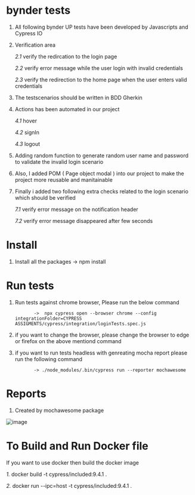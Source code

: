# bynder tests 
1. All following bynder UP tests have been developed by Javascripts and Cypress IO 

2. Verification area

     *2.1* verify the redircation to the login page 
 
     *2.2* verify error message while the user login with invalid credentials 
 
     *2.3* verify the redirection to the home page when the user enters valid credentials 

3. The testscenarios should be written in BDD Gherkin

4. Actions has been automated in our project
  
   *4.1* hover
 
   *4.2* signIn 
 
   *4.3* logout
 
5. Adding random function to generate random user name and password to validate the invalid login scenario 

6. Also, I added POM ( Page object modal ) into our project to make the project more reusable and manitainable 
7. Finally i added two following extra checks related to the login scenario which should be verified
  
      *7.1* verify error message on the notification header
  
      *7.2* verify error message disappeared after few seconds
# Install 
  1. Install all the packages -> npm install
# Run tests
  1. Run tests against chrome browser, Please run the below command 
       
                ->  npx cypress open --browser chrome --config integrationFolder=CYPRESS ASSIGMENTS/cypress/integration/loginTests.spec.js

  2. if you want to change the browser, please change the browser to edge or firefox on the above mentiond command
        
  3. if you want to run tests headless with genreating mocha report please run the following command
        
                -> ./node_modules/.bin/cypress run --reporter mochawesome

# Reports
1. Created by mochawesome package  

![image](https://user-images.githubusercontent.com/20645322/153772159-cef177a8-5ba8-475b-8acc-d9db46b775ff.png)
  

# To Build and Run Docker file
If you want to use docker then build the docker image

*1.* docker build -t cypress/included:9.4.1 .

*2.* docker run --ipc=host -t cypress/included:9.4.1 .


